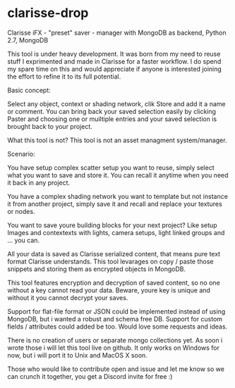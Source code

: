 # clarisse-drop
Clarisse iFX - "preset" saver - manager with MongoDB as backend, Python 2.7, MongoDB

This tool is under heavy development. It was born from my need to reuse stuff I exprimented and made in Clarisse for a faster workflow.
I do spend my spare time on this and would appreciate if anyone is interested joining the effort to refine it to its full potential.


Basic concept:

Select any object, context or shading network, clik Store and add it a name or comment.
You can bring back your saved selection easily by clicking Paster and choosing one or muiltiple entries and your 
saved selection is brought back to your project.

What this tool is not?
This tool is not an asset managment system/manager.


Scenario:

You have setup complex scatter setup you want to reuse, simply select what you want to save and store it. 
You can recall it anytime when you need it back in any project.

You have a complex shading network you want to template but not instance it from another project, simply save it and
recall and replace your textures or nodes. 

You want to save youre building blocks for your next project?
Like setup Images and contextexts with lights, camera setups, light linked groups and ... you can.



All your data is saved as Clarisse serialized content, that means pure text format Clarisse understands.
This tool levarages on copy / paste those snippets and storing them as encrypted objects in MongoDB.

This tool features encryption and decryption of saved content, so no one without a key cannot read your data.
Beware, youre key is unique and without it you cannot decrypt your saves. 

Support for flat-file format or JSON could be implemented instead of using MongoDB, but i wanted a robust and schema free DB.
Support for custom fields / attributes could added be too. Would love some requests and ideas.

There is no creation of users or separate mongo collections yet. As soon i wrote those i will let this tool live on github.
It only works on Windows for now, but i will port it to Unix and MacOS X soon.


Those who would like to contribute open and issue and let me know so we can crunch it together, you get a Discord invite for free :)




